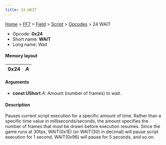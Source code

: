 ```yaml
---
title: 24_WAIT
---
```


[Home](../../../../index.md) > [FF7](../../../../FF7.md) > [Field](../../../Field.md) > [Script](../../Script.md) > [Opcodes](../Opcodes.md) > 24 WAIT

-   Opcode: **0x24**
-   Short name: **WAIT**
-   Long name: Wait

#### Memory layout

| 0x24 | *A* |
|------|-----|

#### Arguments

-   **const UShort** *A*: Amount (number of frames) to wait.

#### Description

Pauses current script execution for a specific amount of time. Rather than a specific time value in milliseconds/seconds, the amount specifies the number of frames that must be drawn before execution resumes. Since the game runs at 30fps, WAIT(0x1E) (or WAIT(30) in decimal) will pause script execution for 1 second, WAIT(0x96) will pause for 5 seconds, and so on.
